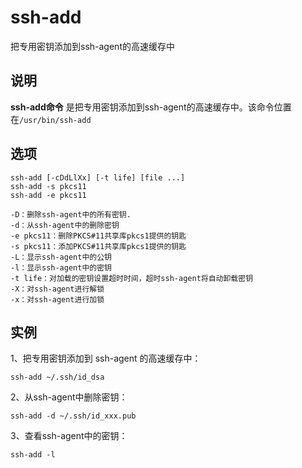 ssh-add
===

把专用密钥添加到ssh-agent的高速缓存中

## 说明

**ssh-add命令** 是把专用密钥添加到ssh-agent的高速缓存中。该命令位置在`/usr/bin/ssh-add`

## 选项

```
ssh-add [-cDdLlXx] [-t life] [file ...]
ssh-add -s pkcs11
ssh-add -e pkcs11
```

  

```
-D：删除ssh-agent中的所有密钥.
-d：从ssh-agent中的删除密钥
-e pkcs11：删除PKCS#11共享库pkcs1提供的钥匙
-s pkcs11：添加PKCS#11共享库pkcs1提供的钥匙
-L：显示ssh-agent中的公钥
-l：显示ssh-agent中的密钥
-t life：对加载的密钥设置超时时间，超时ssh-agent将自动卸载密钥
-X：对ssh-agent进行解锁
-x：对ssh-agent进行加锁
```

## 实例

1、把专用密钥添加到 ssh-agent 的高速缓存中：

```
ssh-add ~/.ssh/id_dsa
```

2、从ssh-agent中删除密钥：

```
ssh-add -d ~/.ssh/id_xxx.pub
```

3、查看ssh-agent中的密钥：

```
ssh-add -l
```


